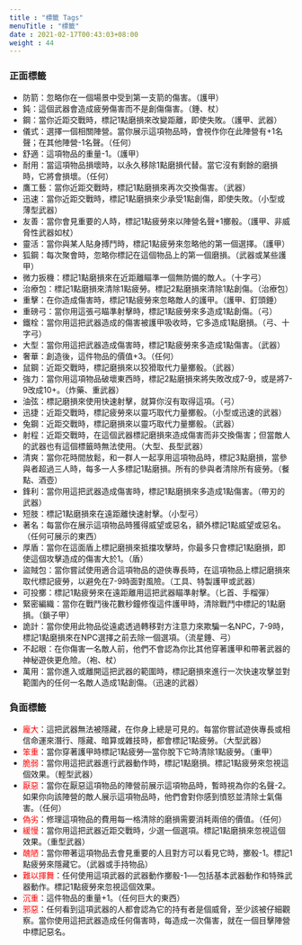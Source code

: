 ```yaml
---
title : "標籤 Tags"
menuTitle : "標籤"
date : 2021-02-17T00:43:03+08:00
weight : 44
---
```


### 正面標籤

- 防箭：忽略你在一個場景中受到第一支箭的傷害。（護甲）
- 鈍：這個武器會造成疲勞傷害而不是創傷傷害。（錘、杖）
- 鋼：當你近距交戰時，標記1點磨損來改變距離，即使失敗。（護甲、武器）
- 儀式：選擇一個相關陣營。當你展示這項物品時，會視作你在此陣營有+1名聲；在其他陣營-1名聲。（任何）
- 舒適：這項物品的重量-1。（護甲）
- 耐用：當這項物品損壞時，以永久移除1點磨損代替。當它沒有剩餘的磨損時，它將會損壞。（任何）
- 鷹工藝：當你近距交戰時，標記1點磨損來再次交換傷害。（武器）
- 迅速：當你近距交戰時，標記1點磨損來少承受1點創傷，即使失敗。（小型或薄型武器）
- 友善：當你會見重要的人時，標記1點疲勞來以陣營名聲+1擲骰。（護甲、非威脅性武器如杖）
- 靈活：當你與某人貼身搏鬥時，標記1點疲勞來忽略他的第一個選擇。（護甲）
- 狐鋼：每次聚會時，忽略你標記在這個物品上的第一個磨損。（武器或某些護甲）
- 微力扳機：標記1點磨損來在近距離瞄準一個無防備的敵人。（十字弓）
- 治療包：標記1點磨損來清除1點疲勞。標記2點磨損來清除1點創傷。（治療包）
- 重擊：在你造成傷害時，標記1點疲勞來忽略敵人的護甲。（護甲、釘頭錘）
- 重磅弓：當你用這張弓瞄準射擊時，標記1點疲勞來多造成1點創傷。（弓）
- 鐵栓：當你用這把武器造成的傷害被護甲吸收時，它多造成1點磨損。（弓、十字弓）
- 大型：當你用這把武器造成傷害時，標記1點疲勞來多造成1點傷害。（武器）
- 奢華：創造後，這件物品的價值+3。（任何）
- 鼠鋼：近距交戰時，標記磨損來以狡猾取代力量擲骰。（武器）
- 強力：當你用這項物品破壞東西時，標記2點磨損來將失敗改成7-9，或是將7-9改成10+。（炸藥、重武器）
- 油弦：標記磨損來使用快速射擊，就算你沒有取得這項。（弓）
- 迅捷：近距交戰時，標記疲勞來以靈巧取代力量擲骰。（小型或迅速的武器）
- 兔鋼：近距交戰時，標記磨損來以靈巧取代力量擲骰。（武器）
- 射程：近距交戰時，在這個武器標記磨損來造成傷害而非交換傷害；但當敵人的武器也有這個標籤時無法使用。（大型、長型武器）
- 清爽：當你花時間放鬆，和一群人一起享用這項物品時，標記3點磨損，當參與者超過三人時，每多一人多標記1點磨損。所有的參與者清除所有疲勞。（餐點、酒壺）
- 鋒利：當你用這把武器造成傷害時，標記1點磨損來多造成1點傷害。（帶刃的武器）
- 短肢：標記1點磨損來在遠距離快速射擊。（小型弓）
- 著名：每當你在展示這項物品時獲得威望或惡名，額外標記1點威望或惡名。（任何可展示的東西）
- 厚盾：當你在這面盾上標記磨損來抵擋攻擊時，你最多只會標記1點磨損，即使這個攻擊造成的傷害大於1。（盾）
- 盜賊包：當你嘗試使用適合這項物品的遊俠專長時，在這項物品上標記磨損來取代標記疲勞，以避免在7-9時面對風險。（工具、特製護甲或武器）
- 可投擲：標記1點疲勞來在遠距離用這把武器瞄準射擊。（匕首、手榴彈）
- 緊密編織：當你在戰鬥後花數秒鐘修復這件護甲時，清除戰鬥中標記的1點磨損。（鎖子甲）
- 詭計：當你使用此物品從遠處透過轉移對方注意力來欺騙一名NPC，7-9時，標記1點磨損來在NPC選擇之前去除一個選項。（流星錘、弓）
- 不起眼：在你傷害一名敵人前，他們不會認為你比其他穿著護甲和帶著武器的神秘遊俠更危險。（袍、杖）
- 萬用：當你進入或離開這把武器的範圍時，標記磨損來進行一次快速攻擊並對範圍內的任何一名敵人造成1點創傷。（迅速的武器）

### 負面標籤

- <span style="color:red">龐大</span>：這把武器無法被隱藏，在你身上總是可見的。每當你嘗試遊俠專長或相信命運來潛行、隱藏、暗算或雜技時，都會標記1點疲勞。（大型武器）
- <span style="color:red">笨重</span>：當你穿著護甲時標記1點疲勞—當你脫下它時清除1點疲勞。（重甲）
- <span style="color:red">脆弱</span>：當你用這把武器進行武器動作時，標記1點磨損。標記1點疲勞來忽視這個效果。（輕型武器）
- <span style="color:red">厭惡</span>：當你在厭惡這項物品的陣營前展示這項物品時，暫時視為你的名聲-2。如果你向該陣營的敵人展示這項物品時，他們會對你感到憤怒並清除士氣傷害。（任何）
- <span style="color:red">偽劣</span>：修理這項物品的費用每一格清除的磨損需要消耗兩倍的價值。（任何）
- <span style="color:red">緩慢</span>：當你用這把武器近距交戰時，少選一個選項。標記1點磨損來忽視這個效果。（重型武器）
- <span style="color:red">醜陋</span>：當你帶著這項物品去會見重要的人且對方可以看見它時，擲骰-1。標記1點疲勞來隱藏它。（武器或手持物品）
- <span style="color:red">難以揮舞</span>：任何使用這項武器的武器動作擲骰-1──包括基本武器動作和特殊武器動作。標記1點疲勞來忽視這個效果。
- <span style="color:red">沉重</span>：這件物品的重量+1。（任何巨大的東西）
- <span style="color:red">邪惡</span>：任何看到這項武器的人都會認為它的持有者是個威脅，至少該被仔細觀察。當你使用這把武器造成任何傷害時，每造成一次傷害，就在一個目擊陣營中標記惡名。
